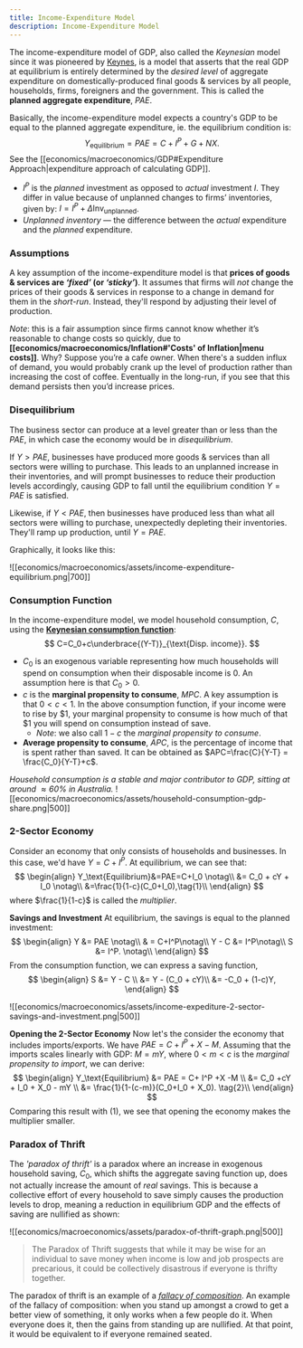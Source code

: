 ```yaml
---
title: Income-Expenditure Model
description: Income-Expenditure Model
---
```


The income-expenditure model of GDP, also called the *Keynesian* model since it was pioneered by [Keynes](https://en.wikipedia.org/wiki/John_Maynard_Keynes), is a model that asserts that the real GDP at equilibrium is entirely determined by the *desired level* of aggregate expenditure on domestically-produced final goods & services by all people, households, firms, foreigners and the government. This is called the **planned aggregate expenditure**, $PAE$.

Basically, the income-expenditure model expects a country's GDP to be equal to the planned aggregate expenditure, ie. the equilibrium condition is:
$$
	Y_\text{equilibrium}=PAE=C+I^P + G+ NX.
$$
See the [[economics/macroeconomics/GDP#Expenditure Approach|expenditure approach of calculating GDP]].
- $I^P$ is the *planned* investment as opposed to *actual* investment $I$. They differ in value because of unplanned changes to firms’ inventories, given by: $I=I^P+\Delta\text{Inv}_\text{unplanned}$.
- *Unplanned inventory* — the difference between the *actual* expenditure and the *planned* expenditure.

### Assumptions
A key assumption of the income-expenditure model is that **prices of goods & services are *‘fixed’* (or *‘sticky’*)**. It assumes that firms will *not* change the prices of their goods & services in response to a change in demand for them in the *short-run*. Instead, they'll respond by adjusting their level of production. 

*Note*: this is a fair assumption since firms cannot know whether it’s reasonable to change costs so quickly, due to **[[economics/macroeconomics/Inflation#'Costs' of Inflation|menu costs]]**. Why? Suppose you’re a cafe owner. When there's a sudden influx of demand, you would probably crank up the level of production rather than increasing the cost of coffee. Eventually in the long-run, if you see that this demand persists then you’d increase prices.

### Disequilibrium
The business sector can produce at a level greater than or less than the $PAE$, in which case the economy would be in *disequilibrium*. 

If $Y > PAE$, businesses have produced more goods & services than all sectors were willing to purchase. This leads to an unplanned increase in their inventories, and will prompt businesses to reduce their production levels accordingly, causing GDP to fall until the equilibrium condition $Y = PAE$ is satisfied.

Likewise, if $Y < PAE$, then businesses have produced less than what all sectors were willing to purchase, unexpectedly depleting their inventories. They'll ramp up production, until $Y = PAE$.

Graphically, it looks like this:

![[economics/macroeconomics/assets/income-expenditure-equilibrium.png|700]]

### Consumption Function
In the income-expenditure model, we model household consumption, $C$, using the **[Keynesian consumption function](https://www.investopedia.com/terms/c/consumptionfunction.asp)**: 
$$
	C=C_0+c\underbrace{(Y-T)}_{\text{Disp. income}}.
$$
- $C_0$ is an exogenous variable representing how much households will spend on consumption when their disposable income is $0$. An assumption here is that $C_0 > 0$.
- $c$ is the **marginal propensity to consume**, $MPC$. A key assumption is that $0<c<1$. In the above consumption function, if your income were to rise by $\$1$, your marginal propensity to consume is how much of that $\$1$ you will spend on consumption instead of save.
	- *Note*: we also call $1-c$ the *marginal propensity to consume*.
- **Average propensity to consume**, $APC$, is the percentage of income that is spent rather than saved. It can be obtained as $APC=\frac{C}{Y-T} = \frac{C_0}{Y-T}+c$.

*Household consumption is a stable and major contributor to GDP, sitting at around $\approx 60\%$ in Australia.*
![[economics/macroeconomics/assets/household-consumption-gdp-share.png|500]]

### 2-Sector Economy
Consider an economy that only consists of households and businesses. In this case, we'd have $Y=C+I^P$. At equilibrium, we can see that:
$$
\begin{align}
	Y_\text{Equilibrium}&=PAE=C+I_0 \notag\\
	&= C_0 + cY + I_0 \notag\\	
	&=\frac{1}{1-c}(C_0+I_0),\tag{1}\\
\end{align}
$$
where $\frac{1}{1-c}$ is called the *multiplier*.

**Savings and Investment**
At equilibrium, the savings is equal to the planned investment:
$$
\begin{align}
	Y &= PAE \notag\\
	& = C+I^P\notag\\
	Y - C &= I^P\notag\\
	S &= I^P. \notag\\
\end{align}
$$
From the consumption function, we can express a saving function,
$$
\begin{align}
	S &= Y - C \\ 
	&= Y - (C_0 + cY)\\
	&= -C_0 + (1-c)Y,
\end{align}
$$

![[economics/macroeconomics/assets/income-expediture-2-sector-savings-and-investment.png|500]]

**Opening the 2-Sector Economy**
Now let's the consider the economy that includes imports/exports. We have $PAE = C + I^P + X - M$. Assuming that the imports scales linearly with GDP: $M=mY$, where $0<m<c$ is the *marginal propensity to import*, we can derive:
$$
\begin{align}
	Y_\text{Equilibrium} &= PAE = C+ I^P +X -M \\
	&= C_0 +cY + I_0 + X_0 - mY \\
	&= \frac{1}{1-(c-m)}(C_0+I_0 + X_0). \tag{2}\\
\end{align}
$$
Comparing this result with $(1)$, we see that opening the economy makes the multiplier smaller.

### Paradox of Thrift
The *'paradox of thrift'* is a paradox where an increase in exogenous household saving, $C_0$, which shifts the aggregate saving function up, does not actually increase the amount of *real* savings. This is because a collective effort of every household to save simply causes the production levels to drop, meaning a reduction in equilibrium GDP and the effects of saving are nullified as shown:

![[economics/macroeconomics/assets/paradox-of-thrift-graph.png|500]]

> The Paradox of Thrift suggests that while it may be wise for an individual to save money when income is low and job prospects are precarious, it could be collectively disastrous if everyone is thrifty together.

The paradox of thrift is an example of a *[fallacy of composition](https://en.wikipedia.org/wiki/Fallacy_of_composition)*. An example of the fallacy of composition: when you stand up amongst a crowd to get a better view of something, it only works when a few people do it. When everyone does it, then the gains from standing up are nullified. At that point, it would be equivalent to if everyone remained seated.
